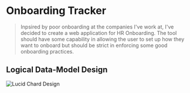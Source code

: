 # Onboarding Tracker

> Inpsired by poor onboarding at the companies I've work at, I've decided to create a web application for HR Onboarding. The tool should have some capability in allowing the user to set up how they want to onboard but should be strict in enforcing some good onboarding practices.

## Logical Data-Model Design

![Lucid Chard Design](https://www.lucidchart.com/invitations/accept/29aaefb2-9923-4b29-a2c7-710208b893d5)
